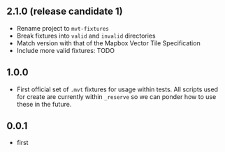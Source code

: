 ## 2.1.0 (release candidate 1)

- Rename project to `mvt-fixtures`
- Break fixtures into `valid` and `invalid` directories
- Match version with that of the Mapbox Vector Tile Specification
- Include more valid fixtures: TODO

## 1.0.0

- First official set of `.mvt` fixtures for usage within tests. All scripts used for create are currently within `_reserve` so we can ponder how to use these in the future.

## 0.0.1

- first